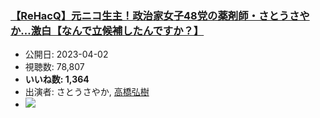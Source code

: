 ### [【ReHacQ】元ニコ生主！政治家女子48党の薬剤師・さとうさやか…激白【なんで立候補したんですか？】](https://www.youtube.com/watch?v=fR_OYX3s2a8)
-   公開日: 2023-04-02
-   視聴数: 78,807
-   **いいね数: 1,364**
-   出演者: さとうさやか, [高橋弘樹](/rehacq_fan/people/高橋弘樹 "wikilink")
- [![](https://img.youtube.com/vi/fR_OYX3s2a8/hqdefault.jpg)](https://www.youtube.com/watch?v=fR_OYX3s2a8)
